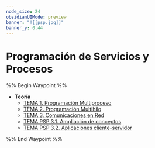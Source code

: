 ```yaml
---
node_size: 24
obsidianUIMode: preview
banner: "![[psp.jpg]]"
banner_y: 0.44
---
```

# Programación de Servicios y Procesos
%% Begin Waypoint %%
- **Teoría**
	- [TEMA 1. Programación Multiproceso](./Teor%C3%ADa/TEMA%201.%20Programaci%C3%B3n%20Multiproceso.md)
	- [TEMA 2. Programación Multihilo](./Teor%C3%ADa/TEMA%202.%20Programaci%C3%B3n%20Multihilo.md)
	- [TEMA 3. Comunicaciones en Red](./Teor%C3%ADa/TEMA%203.%20Comunicaciones%20en%20Red.md)
	- [TEMA PSP 3.1. Ampliación de conceptos](./Teor%C3%ADa/TEMA%20PSP%203.1.%20Ampliaci%C3%B3n%20de%20conceptos.md)
	- [TEMA PSP 3.2. Aplicaciones cliente-servidor](./Teor%C3%ADa/TEMA%20PSP%203.2.%20Aplicaciones%20cliente-servidor.md)

%% End Waypoint %%